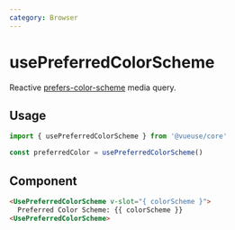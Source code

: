 ```yaml
---
category: Browser
---
```


# usePreferredColorScheme

Reactive [prefers-color-scheme](https://developer.mozilla.org/en-US/docs/Web/CSS/@media/prefers-color-scheme) media query.

## Usage

```js
import { usePreferredColorScheme } from '@vueuse/core'

const preferredColor = usePreferredColorScheme()
```

## Component

```html
<UsePreferredColorScheme v-slot="{ colorScheme }">
  Preferred Color Scheme: {{ colorScheme }}
<UsePreferredColorScheme>
```

<LearnMoreComponents />
